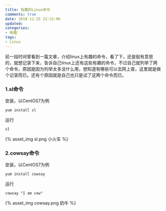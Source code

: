 ```yaml
---
title: 有趣的Linux命令
comments: true
date: 2018-11-25 22:31:06
updated:
categories:
- 有趣
tags:
- Linux
---
```


前一段时间曾看到一篇文章，介绍linux上有趣的命令，看了下，还是挺有意思的，就想记录下来，告诉自己linux上还有这些有趣的命令，不过自己就列举了两个命令，原因是因为列举太多没什么用，想知道有哪些可以去网上查，这里就是做个记录而已。还有个原因就是自己也只是试了这两个命令而已。
<!-- more -->

### 1.sl命令
安装，以CentOS7为例
```
yum install sl
```
运行
```
sl
```
{% asset_img sl.png 小火车 %}
### 2.cowsay命令
安装，以CentOS7为例
```
yum install cowsay
```
运行
```
cowsay "I am cow"
```
{% asset_img cowsay.png 奶牛 %}